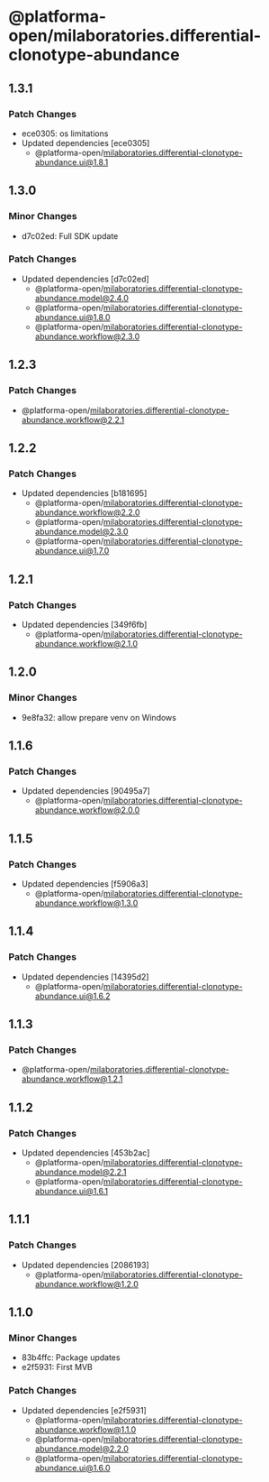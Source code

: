 # @platforma-open/milaboratories.differential-clonotype-abundance

## 1.3.1

### Patch Changes

- ece0305: os limitations
- Updated dependencies [ece0305]
  - @platforma-open/milaboratories.differential-clonotype-abundance.ui@1.8.1

## 1.3.0

### Minor Changes

- d7c02ed: Full SDK update

### Patch Changes

- Updated dependencies [d7c02ed]
  - @platforma-open/milaboratories.differential-clonotype-abundance.model@2.4.0
  - @platforma-open/milaboratories.differential-clonotype-abundance.ui@1.8.0
  - @platforma-open/milaboratories.differential-clonotype-abundance.workflow@2.3.0

## 1.2.3

### Patch Changes

- @platforma-open/milaboratories.differential-clonotype-abundance.workflow@2.2.1

## 1.2.2

### Patch Changes

- Updated dependencies [b181695]
  - @platforma-open/milaboratories.differential-clonotype-abundance.workflow@2.2.0
  - @platforma-open/milaboratories.differential-clonotype-abundance.model@2.3.0
  - @platforma-open/milaboratories.differential-clonotype-abundance.ui@1.7.0

## 1.2.1

### Patch Changes

- Updated dependencies [349f6fb]
  - @platforma-open/milaboratories.differential-clonotype-abundance.workflow@2.1.0

## 1.2.0

### Minor Changes

- 9e8fa32: allow prepare venv on Windows

## 1.1.6

### Patch Changes

- Updated dependencies [90495a7]
  - @platforma-open/milaboratories.differential-clonotype-abundance.workflow@2.0.0

## 1.1.5

### Patch Changes

- Updated dependencies [f5906a3]
  - @platforma-open/milaboratories.differential-clonotype-abundance.workflow@1.3.0

## 1.1.4

### Patch Changes

- Updated dependencies [14395d2]
  - @platforma-open/milaboratories.differential-clonotype-abundance.ui@1.6.2

## 1.1.3

### Patch Changes

- @platforma-open/milaboratories.differential-clonotype-abundance.workflow@1.2.1

## 1.1.2

### Patch Changes

- Updated dependencies [453b2ac]
  - @platforma-open/milaboratories.differential-clonotype-abundance.model@2.2.1
  - @platforma-open/milaboratories.differential-clonotype-abundance.ui@1.6.1

## 1.1.1

### Patch Changes

- Updated dependencies [2086193]
  - @platforma-open/milaboratories.differential-clonotype-abundance.workflow@1.2.0

## 1.1.0

### Minor Changes

- 83b4ffc: Package updates
- e2f5931: First MVB

### Patch Changes

- Updated dependencies [e2f5931]
  - @platforma-open/milaboratories.differential-clonotype-abundance.workflow@1.1.0
  - @platforma-open/milaboratories.differential-clonotype-abundance.model@2.2.0
  - @platforma-open/milaboratories.differential-clonotype-abundance.ui@1.6.0
